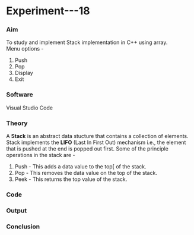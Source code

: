# Experiment---18  

### Aim 
To study and implement Stack implementation in C++ using array. <br> 
Menu options - <ol><li> Push </li> <li> Pop </li> <li>Display</li><li>Exit</li></ol>

### Software 
Visual Studio Code 

### Theory 
A <b>Stack</b> is an abstract data stucture that contains a collection of elements. Stack implements the <b>LIFO</b> (Last In First Out) mechanism i.e., the element that is pushed at the end is popped out first. Some of the principle operations in the stack are - <ol><li>Push - This adds a data value to the top[ of the stack.</li><li>Pop - This removes the data value on the top of the stack.</li><li>Peek - This returns the top value of the stack.</li></ol>
### Code

### Output 

### Conclusion 
